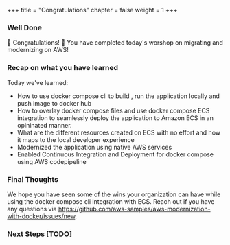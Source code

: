 +++
title = "Congratulations"
chapter = false
weight = 1
+++

### Well Done

🎉 Congratulations! 🎉 You have completed today's worshop on migrating and modernizing on AWS! 

### Recap on what you have learned
Today we've learned:

+ How to use docker compose cli to build , run the application locally and push image to docker hub
+ How to overlay docker compose files and use docker compose ECS integration to seamlessly deploy the application to Amazon ECS in an opininated manner.
+ What are the different resources created on ECS with no effort and how it maps to the local developer experience
+ Modernized the application using native AWS services
+ Enabled Continuous Integration and Deployment for docker compose using AWS codepipeline

### Final Thoughts
We hope you have seen some of the wins your organization can have while using the docker compose cli integration with ECS. Reach out if you have any questions via https://github.com/aws-samples/aws-modernization-with-docker/issues/new.


### Next Steps [TODO]


